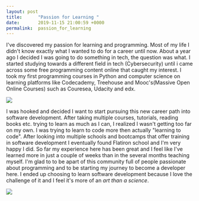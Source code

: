 ```yaml
---
layout: post
title:      "Passion for Learning "
date:       2019-11-15 21:00:59 +0000
permalink:  passion_for_learning
---
```


I've discovered my passion for learning and programming. Most of my life I didn't know exactly what I wanted to do for a career until now. About a year ago I decided I was going to do something in tech, the question was what.  I started studying towards a different field in tech (Cybersecurity) until i came across some free programming content online that caught my interest. I took my first programming courses in Python and computer science on learning platforms like Codecademy, Treehouse and Mooc's(Massive Open Online Courses) such as Couresea, Udacity and edx. 

![](https://lukeoakdenrayner.files.wordpress.com/2017/01/moocs-learning-rf.png?w=356&h=250&crop=1)

I was hooked and decided I want to start pursuing this new career path into software development. After taking multiple courses, tutorials, reading books etc. trying to learn as much as I can, I realized I wasn't getting too far on my own. I was trying to learn to code more then actually "learning to code".  After looking into multiple schools and bootcamps that offer training in software development I eventually found Flatiron school and I'm very happy I did. So far my experience here has been great and I feel like I've learned more in just a couple of weeks than in the several months teaching myself. I'm glad to to be apart of this community full of people passionate about programming and to be starting my journey to become a developer here. I ended up choosing to learn software development because I love the challenge of it and I feel it's more of an *art than a science*.

![](https://miro.medium.com/max/540/1*WxGXhWqBjzPWGdYicQYEUg.jpeg/) 
